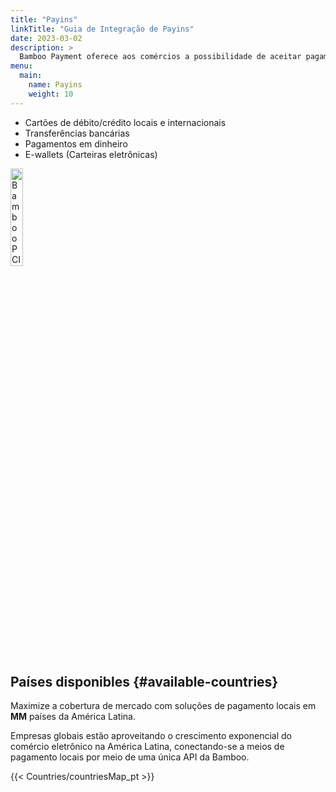 ```yaml
---
title: "Payins"
linkTitle: "Guia de Integração de Payins"
date: 2023-03-02
description: >
  Bamboo Payment oferece aos comércios a possibilidade de aceitar pagamentos, suportando todos os meios de pagamento disponíveis em cada país.
menu:
  main:
    name: Payins
    weight: 10     
---
```


* Cartões de débito/crédito locais e internacionais
* Transferências bancárias
* Pagamentos em dinheiro
* E-wallets (Carteiras eletrônicas)

<img src="https://bamboopaymentsystems.com/wp-content/themes/Bamboo_Theme/images/pci-logo.png" alt="Bamboo PCI certified by GMsectec" style="width: 20%; height:auto;">


## Países disponibles {#available-countries}
Maximize a cobertura de mercado com soluções de pagamento locais em **MM** países da América Latina.

Empresas globais estão aproveitando o crescimento exponencial do comércio eletrônico na América Latina, conectando-se a meios de pagamento locais por meio de uma única API da Bamboo.

 {{< Countries/countriesMap_pt >}}

 <script>
  window.onload = function() {
    var phtml = document.getElementById('available-countries').nextSibling.innerHTML.replace('MM', document.getElementsByClassName('map-point').length);
    document.getElementById('available-countries').nextSibling.innerHTML = phtml;
  }
</script>